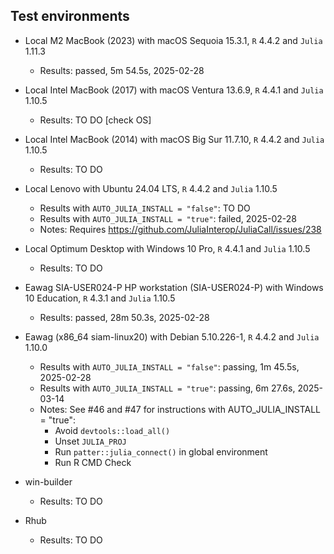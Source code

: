## Test environments

* Local M2 MacBook (2023) with macOS Sequoia 15.3.1, `R` 4.4.2 and `Julia` 1.11.3
    - Results: passed, 5m 54.5s, 2025-02-28
  
* Local Intel MacBook (2017) with macOS Ventura 13.6.9, `R` 4.4.1 and `Julia` 1.10.5
    - Results: TO DO [check OS]
  
* Local Intel MacBook (2014) with macOS Big Sur 11.7.10, `R` 4.4.2 and `Julia` 1.10.5
    - Results: TO DO
    
* Local Lenovo with Ubuntu 24.04 LTS, `R` 4.4.2 and `Julia` 1.10.5
    - Results with `AUTO_JULIA_INSTALL = "false"`: TO DO
    - Results with `AUTO_JULIA_INSTALL = "true"`: failed, 2025-02-28
    - Notes: Requires https://github.com/JuliaInterop/JuliaCall/issues/238 
  
* Local Optimum Desktop with Windows 10 Pro, `R` 4.4.1 and `Julia` 1.10.5
    - Results: TO DO
  
* Eawag SIA-USER024-P HP workstation (SIA-USER024-P) with Windows 10 Education, `R` 4.3.1 and `Julia` 1.10.5
    - Results: passed, 28m 50.3s, 2025-02-28
  
* Eawag (x86_64 siam-linux20) with Debian 5.10.226-1, `R` 4.4.2 and `Julia` 1.10.0
    - Results with `AUTO_JULIA_INSTALL = "false"`: passing, 1m 45.5s, 2025-02-28
    - Results with `AUTO_JULIA_INSTALL = "true"`: passing, 6m 27.6s, 2025-03-14
    - Notes: See #46 and #47 for instructions with AUTO_JULIA_INSTALL = "true":
        - Avoid `devtools::load_all()`
        - Unset `JULIA_PROJ`
        - Run `patter::julia_connect()` in global environment
        - Run R CMD Check 
  
* win-builder
    - Results: TO DO
    
* Rhub
    - Results: TO DO
